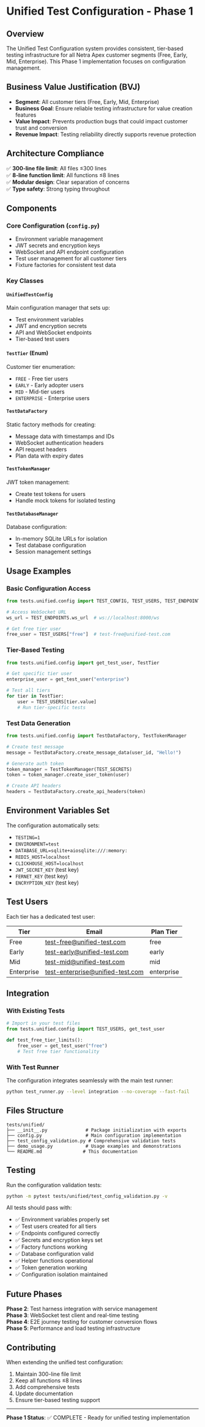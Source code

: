 # Unified Test Configuration - Phase 1

## Overview

The Unified Test Configuration system provides consistent, tier-based testing infrastructure for all Netra Apex customer segments (Free, Early, Mid, Enterprise). This Phase 1 implementation focuses on configuration management.

## Business Value Justification (BVJ)

- **Segment**: All customer tiers (Free, Early, Mid, Enterprise)
- **Business Goal**: Ensure reliable testing infrastructure for value creation features
- **Value Impact**: Prevents production bugs that could impact customer trust and conversion
- **Revenue Impact**: Testing reliability directly supports revenue protection

## Architecture Compliance

✅ **300-line file limit**: All files ≤300 lines  
✅ **8-line function limit**: All functions ≤8 lines  
✅ **Modular design**: Clear separation of concerns  
✅ **Type safety**: Strong typing throughout  

## Components

### Core Configuration (`config.py`)
- Environment variable management
- JWT secrets and encryption keys
- WebSocket and API endpoint configuration
- Test user management for all customer tiers
- Fixture factories for consistent test data

### Key Classes

#### `UnifiedTestConfig`
Main configuration manager that sets up:
- Test environment variables
- JWT and encryption secrets
- API and WebSocket endpoints
- Tier-based test users

#### `TestTier` (Enum)
Customer tier enumeration:
- `FREE` - Free tier users
- `EARLY` - Early adopter users  
- `MID` - Mid-tier users
- `ENTERPRISE` - Enterprise users

#### `TestDataFactory`
Static factory methods for creating:
- Message data with timestamps and IDs
- WebSocket authentication headers
- API request headers
- Plan data with expiry dates

#### `TestTokenManager`
JWT token management:
- Create test tokens for users
- Handle mock tokens for isolated testing

#### `TestDatabaseManager`
Database configuration:
- In-memory SQLite URLs for isolation
- Test database configuration
- Session management settings

## Usage Examples

### Basic Configuration Access
```python
from tests.unified.config import TEST_CONFIG, TEST_USERS, TEST_ENDPOINTS

# Access WebSocket URL
ws_url = TEST_ENDPOINTS.ws_url  # ws://localhost:8000/ws

# Get free tier user
free_user = TEST_USERS["free"]  # test-free@unified-test.com
```

### Tier-Based Testing
```python
from tests.unified.config import get_test_user, TestTier

# Get specific tier user
enterprise_user = get_test_user("enterprise")

# Test all tiers
for tier in TestTier:
    user = TEST_USERS[tier.value]
    # Run tier-specific tests
```

### Test Data Generation
```python
from tests.unified.config import TestDataFactory, TestTokenManager

# Create test message
message = TestDataFactory.create_message_data(user_id, "Hello!")

# Generate auth token
token_manager = TestTokenManager(TEST_SECRETS)
token = token_manager.create_user_token(user)

# Create API headers
headers = TestDataFactory.create_api_headers(token)
```

## Environment Variables Set

The configuration automatically sets:
- `TESTING=1`
- `ENVIRONMENT=test`
- `DATABASE_URL=sqlite+aiosqlite:///:memory:`
- `REDIS_HOST=localhost`
- `CLICKHOUSE_HOST=localhost`
- `JWT_SECRET_KEY` (test key)
- `FERNET_KEY` (test key)
- `ENCRYPTION_KEY` (test key)

## Test Users

Each tier has a dedicated test user:

| Tier | Email | Plan Tier |
|------|-------|-----------|
| Free | test-free@unified-test.com | free |
| Early | test-early@unified-test.com | early |
| Mid | test-mid@unified-test.com | mid |
| Enterprise | test-enterprise@unified-test.com | enterprise |

## Integration

### With Existing Tests
```python
# Import in your test files
from tests.unified.config import TEST_USERS, get_test_user

def test_free_tier_limits():
    free_user = get_test_user("free")
    # Test free tier functionality
```

### With Test Runner
The configuration integrates seamlessly with the main test runner:
```bash
python test_runner.py --level integration --no-coverage --fast-fail
```

## Files Structure

```
tests/unified/
├── __init__.py              # Package initialization with exports
├── config.py                # Main configuration implementation
├── test_config_validation.py # Comprehensive validation tests
├── demo_usage.py            # Usage examples and demonstrations
└── README.md               # This documentation
```

## Testing

Run the configuration validation tests:
```bash
python -m pytest tests/unified/test_config_validation.py -v
```

All tests should pass with:
- ✅ Environment variables properly set
- ✅ Test users created for all tiers
- ✅ Endpoints configured correctly
- ✅ Secrets and encryption keys set
- ✅ Factory functions working
- ✅ Database configuration valid
- ✅ Helper functions operational
- ✅ Token generation working
- ✅ Configuration isolation maintained

## Future Phases

**Phase 2**: Test harness integration with service management  
**Phase 3**: WebSocket test client and real-time testing  
**Phase 4**: E2E journey testing for customer conversion flows  
**Phase 5**: Performance and load testing infrastructure  

## Contributing

When extending the unified test configuration:
1. Maintain 300-line file limit
2. Keep all functions ≤8 lines
3. Add comprehensive tests
4. Update documentation
5. Ensure tier-based testing support

---

**Phase 1 Status**: ✅ COMPLETE - Ready for unified testing implementation